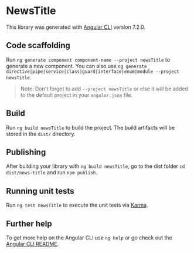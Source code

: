 # NewsTitle

This library was generated with [Angular CLI](https://github.com/angular/angular-cli) version 7.2.0.

## Code scaffolding

Run `ng generate component component-name --project newsTitle` to generate a new component. You can also use `ng generate directive|pipe|service|class|guard|interface|enum|module --project newsTitle`.
> Note: Don't forget to add `--project newsTitle` or else it will be added to the default project in your `angular.json` file. 

## Build

Run `ng build newsTitle` to build the project. The build artifacts will be stored in the `dist/` directory.

## Publishing

After building your library with `ng build newsTitle`, go to the dist folder `cd dist/news-title` and run `npm publish`.

## Running unit tests

Run `ng test newsTitle` to execute the unit tests via [Karma](https://karma-runner.github.io).

## Further help

To get more help on the Angular CLI use `ng help` or go check out the [Angular CLI README](https://github.com/angular/angular-cli/blob/master/README.md).
